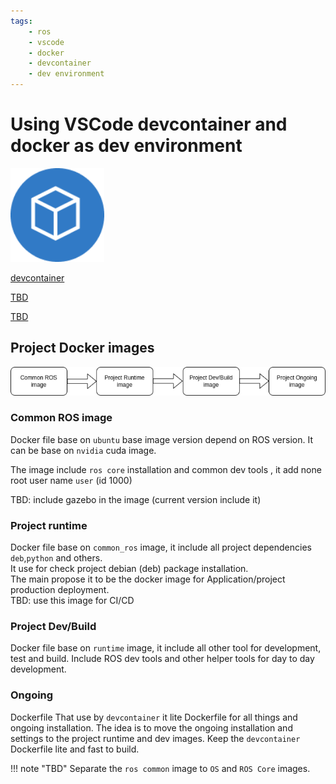 ```yaml
---
tags:
    - ros
    - vscode
    - docker
    - devcontainer
    - dev environment
---
```


# Using VSCode devcontainer and docker as dev environment

<div class="grid-container">
    <div class="grid-item">
        <a href="dev_container">
        <img src="images/dev_container.png" width="150" height="150">
        <p>devcontainer</p>
        </a>
    </div>
    <div class="grid-item">
    <a href="build">
        <p>TBD</p>
        </a>
    </div>
    <div class="grid-item">
        <a href="prod">
        <p>TBD</p>
        </a>
    </div>
    
</div>

## Project Docker images 

![](images/docker_dev_layers.drawio.png)


### Common ROS image
Docker file base on `ubuntu` base image version depend on ROS version. 
It can be base on `nvidia` cuda image.

The image include `ros core` installation and common dev tools , it add none root user name `user` (id 1000)

TBD: include gazebo in the image (current version include it)

### Project runtime
Docker file base on `common_ros` image, it include all project dependencies `deb`,`python` and others.  
It use for check project debian (deb) package installation.  
The main propose it to be the docker image for Application/project production deployment.  
TBD: use this image for CI/CD

### Project Dev/Build
Docker file base on `runtime` image, it include all other tool for development, test and build.
Include ROS dev tools and other helper tools for day to day development.

### Ongoing
Dockerfile That use by `devcontainer` it lite Dockerfile for all things and ongoing installation.
The idea is to move the ongoing installation and settings to the project runtime and dev images.
Keep the `devcontainer` Dockerfile lite and fast to build.


!!! note "TBD"
    Separate the `ros common` image to `OS` and `ROS Core` images.
     